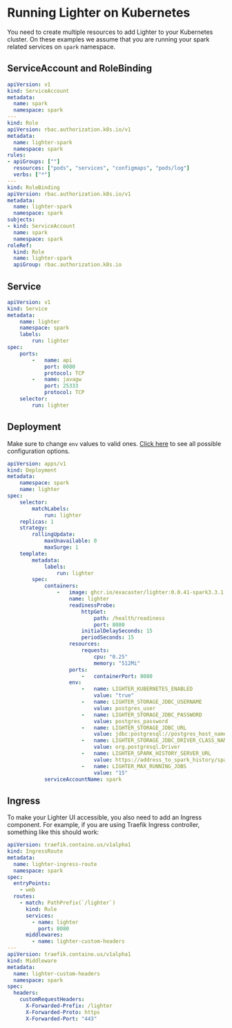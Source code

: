 # Running Lighter on Kubernetes

You need to create multiple resources to add Lighter to your Kubernetes cluster.
On these examples we assume that you are running your spark related services on `spark` namespace.

## ServiceAccount and RoleBinding

```yaml
apiVersion: v1
kind: ServiceAccount
metadata:
  name: spark
  namespace: spark
---
kind: Role
apiVersion: rbac.authorization.k8s.io/v1
metadata:
  name: lighter-spark
  namespace: spark
rules:
- apiGroups: [""]
  resources: ["pods", "services", "configmaps", "pods/log"]
  verbs: ["*"]
---
kind: RoleBinding
apiVersion: rbac.authorization.k8s.io/v1
metadata:
  name: lighter-spark
  namespace: spark
subjects:
- kind: ServiceAccount
  name: spark
  namespace: spark
roleRef:
  kind: Role
  name: lighter-spark
  apiGroup: rbac.authorization.k8s.io
```

## Service
```yaml
apiVersion: v1
kind: Service
metadata:
    name: lighter
    namespace: spark
    labels:
        run: lighter
spec:
    ports:
        -   name: api
            port: 8080
            protocol: TCP
        -   name: javagw
            port: 25333
            protocol: TCP
    selector:
        run: lighter
```

## Deployment

Make sure to change `env` values to valid ones.
[Click here](./configuration.md) to see all possible configuration options.

```yaml
apiVersion: apps/v1
kind: Deployment
metadata:
    namespace: spark
    name: lighter
spec:
    selector:
        matchLabels:
            run: lighter
    replicas: 1
    strategy:
        rollingUpdate:
            maxUnavailable: 0
            maxSurge: 1
    template:
        metadata:
            labels:
                run: lighter
        spec:
            containers:
                -   image: ghcr.io/exacaster/lighter:0.0.41-spark3.3.1
                    name: lighter
                    readinessProbe:
                        httpGet:
                            path: /health/readiness
                            port: 8080
                        initialDelaySeconds: 15
                        periodSeconds: 15
                    resources:
                        requests:
                            cpu: "0.25"
                            memory: "512Mi"
                    ports:
                        -   containerPort: 8080
                    env:
                        -   name: LIGHTER_KUBERNETES_ENABLED
                            value: "true"
                        -   name: LIGHTER_STORAGE_JDBC_USERNAME
                            value: postgres_user
                        -   name: LIGHTER_STORAGE_JDBC_PASSWORD
                            value: postgres_password
                        -   name: LIGHTER_STORAGE_JDBC_URL
                            value: jdbc:postgresql://postgres_host_name:5432/lighter
                        -   name: LIGHTER_STORAGE_JDBC_DRIVER_CLASS_NAME
                            value: org.postgresql.Driver
                        -   name: LIGHTER_SPARK_HISTORY_SERVER_URL
                            value: https://address_to_spark_history/spark-history
                        -   name: LIGHTER_MAX_RUNNING_JOBS
                            value: "15"
            serviceAccountName: spark
```

## Ingress

To make your Lighter UI accessible, you also need to add an Ingress component.
For example, if you are using Traefik Ingress controller, something like this should work:

```yaml
apiVersion: traefik.containo.us/v1alpha1
kind: IngressRoute
metadata:
  name: lighter-ingress-route
  namespace: spark
spec:
  entryPoints:
    - web
  routes:
    - match: PathPrefix(`/lighter`)
      kind: Rule
      services:
        - name: lighter
          port: 8080
      middlewares:
        - name: lighter-custom-headers
---
apiVersion: traefik.containo.us/v1alpha1
kind: Middleware
metadata:
  name: lighter-custom-headers
  namespace: spark
spec:
  headers:
    customRequestHeaders:
      X-Forwarded-Prefix: /lighter
      X-Forwarded-Proto: https
      X-Forwarded-Port: "443"
```
